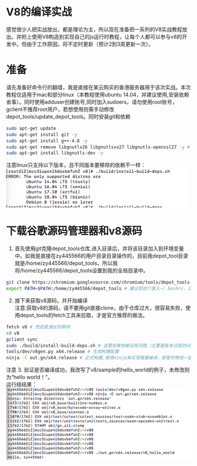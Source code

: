 # V8的编译实战
感觉很少人把实战放出，都是理论为主，所以现在准备把一系列的V8实战教程放出。并附上使用V8构造到实现自己的js运行时教程，让每个人都可以参与v8的开发中。但由于工作原因，将不定时更新（预计2到3周更新一次）。

# 准备
请先准备好命令行的翻墙，我是直接在某云购买的香港服务器用于该次实战。本次教程仅适用于mac和部分linux（本教程使用ubuntu 14.04，并建议使用,安装依赖省事）。同时使用adduser创建账号,同时加入sudoers，请勿使用root账号，gclient不推荐root用户，若想使用则需手动修改depot_tools/update_depot_tools。同时安装git和依赖
```sh
sudo apt-get update
sudo apt-get install git -y
sudo apt-get install g++-4.8 -y
sudo apt-get remove libgnutls26 libgnutlsxx27 libgnutls-openssl27 -y # 如果没有则无需移除
sudo apt-get install libgnutls-dev -y
```
注意linux只支持以下版本，且不同版本要移除的依赖不一样：
![build_deps](./build_deps.png)

# 下载谷歌源码管理器和v8源码 <br />
1. 首先使用git克隆depot_tools仓库,进入目录后，并将该目录加入到环境变量中。如我是直接在zy445566的用户目录目录操作的，目前我depot_tool目录就是/home/zy445566/depot_tools，所以我将/home/zy445566/depot_tools设置到我的全局目录中。<br />
```sh
git clone https://chromium.googlesource.com/chromium/tools/depot_tools.git
export PATH=$PATH:/home/zy445566/depot_tools # 建议把这个放入~/.bashrc，以便下次开机不会丢失
```
2. 接下来获取v8源码，并开始编译<br />
注意:获取v8的源码，请不要用git直接clone，由于仓库过大，很容易失败，使用depot_tools的fetch工具来拉取，才是官方推荐的做法。<br />
```sh
fetch v8 # 然后是漫长的等待
cd v8
gclient sync
sudo ./build/install-build-deps.sh # 这里如果依赖没有问题（主要是版本过高的问题），就能直接安装顺利。注意这里需要sudo，因为它本身会安装一些库,如果是mac和win请忽略该步骤
tools/dev/v8gen.py x64.release # 生成构建配置
ninja -C out.gn/x64.release # 正式构建,使用ninja来实现增量编译，即是你修改一部分代码，只会编译你修改的部分
```
注意
3. 验证是否编译成功，我改写了v8/sample的hello_world的例子，未修改则为“hello world！”。 <br />
运行结结果：<br />
![v8_hello_world](./v8_hello_world.png)








